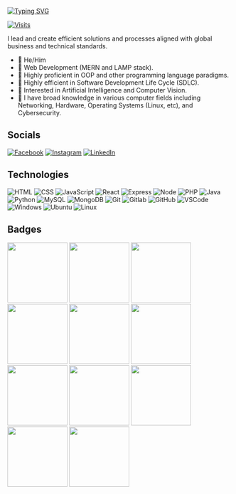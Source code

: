 [![Typing SVG](https://readme-typing-svg.herokuapp.com?font=comfortaa&color=FFFFFF&size=25&width=600&lines=Freelance+Developer;Computer+Science+Student;Nice+to+meet+you!❤️)](https://git.io/typing-svg)

[![Visits](https://komarev.com/ghpvc/?username=fearlesspsyche&color=29ABE9&style=flat&label=Profile+Views)](https://github.com/fearlesspsyche)

I lead and create efficient solutions and processes aligned with global business and technical standards. 

* 🌠 He/Him
* 🌠 Web Development (MERN and LAMP stack).
* 🌠 Highly proficient in OOP and other programming language paradigms.
* 🌠 Highly efficient in Software Development Life Cycle (SDLC).
* 🌠 Interested in Artificial Intelligence and Computer Vision.
* 🌠 I have broad knowledge in various computer fields including Networking, Hardware, Operating Systems (Linux, etc), and Cybersecurity. 

## Socials 
[![Facebook](https://user-images.githubusercontent.com/72861332/231348477-80f1504d-0630-4172-9e46-8f06adda1c28.png)](https://facebook.com/fearlesspsyche)
[![Instagram](https://user-images.githubusercontent.com/72861332/231348567-ff4594a7-0032-4567-ba27-9d81586d55a6.png)](https://www.instagram.com/fearlesspsyche/)
[![LinkedIn](https://user-images.githubusercontent.com/72861332/231348291-6f30545f-3e23-4ec0-8d63-187f0a74fc48.png)](https://www.linkedin.com/in/john-paul-birol-502b47271)


## Technologies

![HTML](https://img.icons8.com/color/48/000000/html-5--v1.png)
![CSS](https://img.icons8.com/color/48/000000/css3.png)
![JavaScript](https://img.icons8.com/color/48/000000/javascript--v1.png)
![React](https://user-images.githubusercontent.com/72861332/231347664-8584c978-ff17-4721-af0b-031ff40edfb5.png)
![Express](https://user-images.githubusercontent.com/72861332/231347891-14d835d8-4ffe-4c62-9861-97bdf1a93649.png)
![Node](https://user-images.githubusercontent.com/72861332/231347973-211841ae-ad92-4aee-8c1e-5b6a0bc6a334.png)
![PHP](https://img.icons8.com/color/48/000000/php.png)
![Java](https://img.icons8.com/color/48/000000/java-coffee-cup-logo--v1.png)
![Python](https://user-images.githubusercontent.com/72861332/231348110-6a335e2d-a028-4185-b624-f15bbb255f98.png)
![MySQL](https://img.icons8.com/color/48/000000/mysql-logo.png)
![MongoDB](https://user-images.githubusercontent.com/72861332/231348034-42293ee4-d78f-49e8-a852-327b77738a81.png)
![Git](https://img.icons8.com/color/48/git.png)
![Gitlab](https://img.icons8.com/color/48/gitlab.png)
![GitHub](https://img.icons8.com/stickers/48/000000/github.png)
![VSCode](https://img.icons8.com/color/48/visual-studio-code-2019.png)
![Windows](https://img.icons8.com/color/48/windows-10.png)
![Ubuntu](https://img.icons8.com/color/48/ubuntu--v1.png)
![Linux](https://img.icons8.com/color/48/linux.png)

## Badges
<p align="left">

<img src="https://github.com/Fearlesspsyche/Fearlesspsyche/assets/72861332/a1ec09de-829d-4f2b-8ecd-71e240705fae" width="135" height="135" />
<img src="https://github.com/Fearlesspsyche/Fearlesspsyche/assets/72861332/a0537354-380a-4245-93f5-091bec5fc93b" width="135" height="135" />
<img src="https://github.com/Fearlesspsyche/Fearlesspsyche/assets/72861332/366fc370-407a-4594-84b6-857d15a67d58" width="135" height="135" />
<img src="https://github.com/Fearlesspsyche/Fearlesspsyche/assets/72861332/a2011daa-2403-4f6b-bb7d-9d689593fb81" width="135" height="135" />
<img src="https://github.com/Fearlesspsyche/Fearlesspsyche/assets/72861332/ad11aaee-36cf-436a-b085-87e7f4adb7da" width="135" height="135" />
<img src="https://github.com/Fearlesspsyche/Fearlesspsyche/assets/72861332/3f4ecdf2-c7f6-47f0-8b8d-19cd1659cf8a" width="135" height="135" />
<img src="https://github.com/Fearlesspsyche/Fearlesspsyche/assets/72861332/251a7ae6-02e8-458c-b885-447f9afaf337" width="135" height="135" />
<img src="https://github.com/Fearlesspsyche/Fearlesspsyche/assets/72861332/f47b2350-fb79-4b16-b373-aa370817d35c" width="135" height="135" />
<img src="https://github.com/Fearlesspsyche/Fearlesspsyche/assets/72861332/3d7631bb-a6a8-4a82-8245-5b2d7960b0cc" width="135" height="135" />
<img src="https://github.com/Fearlesspsyche/Fearlesspsyche/assets/72861332/d5ebb9b8-f272-43e6-bcca-3680c2103503" width="135" height="135" />
<img src="https://github.com/Fearlesspsyche/Fearlesspsyche/assets/72861332/2c20281e-4c26-42d1-ba69-90f26563b147" width="135" height="135" />



</p>



